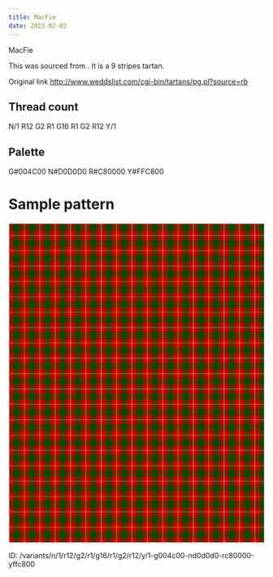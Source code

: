 ```yaml
---
title: MacFie
date: 2023-02-02
---
```

MacFie

This was sourced from <no value>.  It is a 9 stripes tartan.

Original link http://www.weddslist.com/cgi-bin/tartans/pg.pl?source=rb

## Thread count
N/1 R12 G2 R1 G16 R1 G2 R12 Y/1

## Palette
G#004C00 N#D0D0D0 R#C80000 Y#FFC800

# Sample pattern

![Tartan detail](tartan.png "N/1 R12 G2 R1 G16 R1 G2 R12 Y/1 tartan")

ID: /variants/n/1/r12/g2/r1/g16/r1/g2/r12/y/1-g004c00-nd0d0d0-rc80000-yffc800